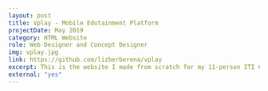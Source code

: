 ```yaml
---
layout: post
title: Vplay - Mobile Edutainment Platform
projectDate: May 2019
category: HTML Website
role: Web Designer and Concept Designer
img: vplay.jpg
link: https://github.com/lizberberena/vplay
excerpt: This is the website I made from scratch for my 11-person ITI Capstone class start-up project.
external: "yes"
---
```

